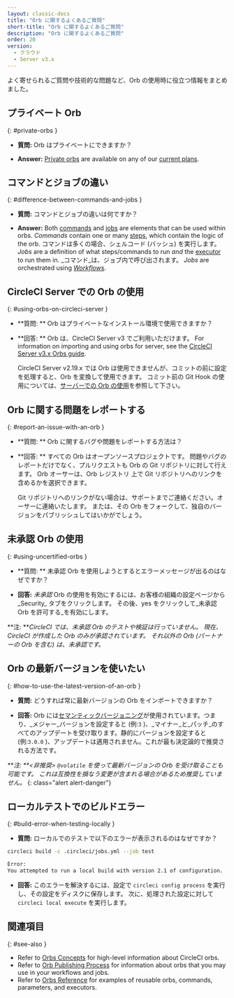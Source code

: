 ```yaml
---
layout: classic-docs
title: "Orb に関するよくあるご質問"
short-title: "Orb に関するよくあるご質問"
description: "Orb に関するよくあるご質問"
order: 20
version:
  - クラウド
  - Server v3.x
---
```


よく寄せられるご質問や技術的な問題など、Orb の使用時に役立つ情報をまとめました。

## プライベート Orb
{: #private-orbs }

* **質問:** Orb はプライベートにできますか？

* **Answer:** [Private orbs]({{site.baseurl}}/orb-intro/#private-orbs) are available on any of our [current plans](https://circleci.com/pricing).

## コマンドとジョブの違い
{: #difference-between-commands-and-jobs }

* **質問:** コマンドとジョブの違いは何ですか？

* **Answer:** Both [commands]({{site.baseurl}}/reusing-config/#the-commands-key) and [jobs]({{site.baseurl}}/reusing-config/#authoring-parameterized-jobs) are elements that can be used within orbs. _Commands_ contain one or many [steps]({{site.baseurl}}/configuration-reference/#steps), which contain the logic of the orb. コマンドは多くの場合、シェルコード (バッシュ) を実行します。 _Jobs_ are a definition of what steps/commands to run _and_ the [executor]({{site.baseurl}}/reusing-config/#the-executors-key) to run them in. _コマンド_は、ジョブ内で呼び出されます。 _Jobs_ are orchestrated using _[Workflows]({{site.baseurl}}/workflows/#workflows-configuration-examples)_.

## CircleCI Server での Orb の使用
{: #using-orbs-on-circleci-server }

* **質問: ** Orb はプライベートなインストール環境で使用できますか？

* **回答: ** Orb は、CircleCI Server v3 でご利用いただけます。 For information on importing and using orbs for server, see the [CircleCI Server v3.x Orbs guide]({{site.baseurl}}/server-3-operator-orbs/).

  CircleCI Server v2.19.x では Orb は使用できませんが、コミットの前に設定を処理すると、Orb を変換して使用できます。 コミット前の Git Hook の使用については、[サーバーでの Orb の使用](https://discuss.circleci.com/t/orbs-on-server-solution/36264)を参照して下さい。

## Orb に関する問題をレポートする
{: #report-an-issue-with-an-orb }

* **質問: ** Orb  に関するバグや問題をレポートする方法は？

* **回答: ** すべての Orb はオープンソースプロジェクトです。 問題やバグのレポートだけでなく、プルリクエストも Orb の Git リポジトリに対して行えます。 Orb オーサーは、Orb レジストリ 上で Git リポジトリへのリンクを含めるかを選択できます。

  Git リポジトリへのリンクがない場合は、サポートまでご連絡ください。オーサーに連絡いたします。 または、その Orb をフォークして、独自のバージョンをパブリッシュしてはいかがでしょう。

## 未承認 Orb の使用
{: #using-uncertified-orbs }

* **質問: ** 未承認 Orb を使用しようとするとエラーメッセージが出るのはなぜですか？

* **回答:** _未承認_ Orb の使用を有効にするには、お客様の組織の設定ページから_Security_ タブをクリックします。 その後、yes をクリックして_未承認 Orb を許可する_を有効にします。

**注: **_CircleCI では、未承認 Orb のテストや検証は行っていません。 現在、CircleCI が作成した Orb のみが承認されています。 それ以外の Orb (パートナーの Orb を含む) は、未承認です。_

## Orb の最新バージョンを使いたい
{: #how-to-use-the-latest-version-of-an-orb }

* **質問:** どうすれば常に最新バージョンの Orb をインポートできますか？

* **回答:** Orb には[セマンティックバージョニング]()が使用されています。つまり、_メジャー_バージョンを設定すると (例:`3` )、_マイナー_と_パッチ_のすべてのアップデートを受け取ります。静的にバージョンを設定すると(例:`3.0.0` )、アップデートは適用されません。これが最も決定論的で推奨される方法です。

_**注: **<非推奨> `@volatile` を使って最新バージョンの Orb を受け取ることも可能です。 これは互換性を損なう変更が含まれる場合があるため推奨していません。_
{: class="alert alert-danger"}

## ローカルテストでのビルドエラー
{: #build-error-when-testing-locally }

* **質問:** ローカルでのテストで以下のエラーが表示されるのはなぜですか？

```bash
circleci build -c .circleci/jobs.yml --job test
```

```bash
Error:
You attempted to run a local build with version 2.1 of configuration.
```

* **回答:** このエラーを解決するには、設定で `circleci config process` を実行し、その設定をディスクに保存します。 次に、処理された設定に対して `circleci local execute` を実行します。

## 関連項目
{: #see-also }
- Refer to [Orbs Concepts]({{site.baseurl}}/orb-concepts/) for high-level information about CircleCI orbs.
- Refer to [Orb Publishing Process]({{site.baseurl}}/creating-orbs/) for information about orbs that you may use in your workflows and jobs.
- Refer to [Orbs Reference]({{site.baseurl}}/reusing-config/) for examples of reusable orbs, commands, parameters, and executors.
